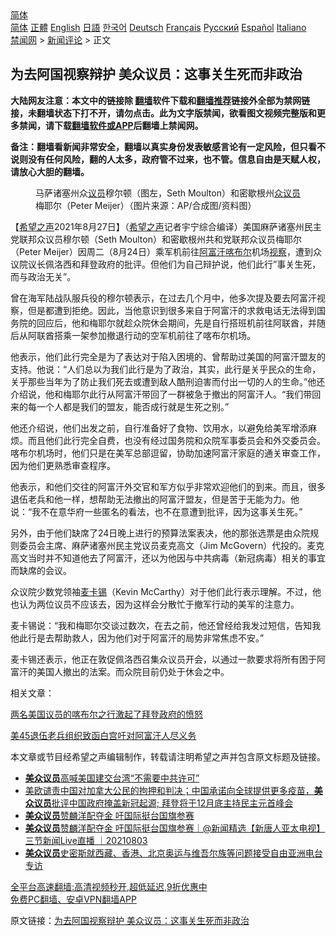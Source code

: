  <!-- 面包屑导航 --> <div class="breadcrumb"><!-- GTranslate: https://gtranslate.io/ -->  <div class="switcher notranslate">  <div class="selected">  <a href="#" onclick="return false;"> 简体</a>  </div>  <div class="option">  <a href="https://www.bannedbook.org" onclick="doGTranslate('zh-CN|zh-CN');jQuery('div.switcher div.selected a').html(jQuery(this).html());return false;" title="简体中文" class="nturl selected"> 简体</a>  <a href="https://www.bannedbook.org/zh-tw/" onclick="doGTranslate('zh-CN|zh-TW');jQuery('div.switcher div.selected a').html(jQuery(this).html());return false;" title="繁體中文" class="nturl"> 正體</a>  <a href="https://www.bannedbook.org/en/" onclick="doGTranslate('zh-CN|en');jQuery('div.switcher div.selected a').html(jQuery(this).html());return false;" title="English" class="nturl"> English</a>  <a href="https://www.bannedbook.org/ja/" onclick="doGTranslate('zh-CN|ja');jQuery('div.switcher div.selected a').html(jQuery(this).html());return false;" title="日本語" class="nturl"> 日語</a>  <a href="https://www.bannedbook.org/ko/" onclick="doGTranslate('zh-CN|ko');jQuery('div.switcher div.selected a').html(jQuery(this).html());return false;" title="한국어" class="nturl"> 한국어</a>  <a href="https://www.bannedbook.org/de/" onclick="doGTranslate('zh-CN|de');jQuery('div.switcher div.selected a').html(jQuery(this).html());return false;" title="Deutsch" class="nturl"> Deutsch</a>  <a href="https://www.bannedbook.org/fr/" onclick="doGTranslate('zh-CN|fr');jQuery('div.switcher div.selected a').html(jQuery(this).html());return false;" title="Français" class="nturl"> Français</a>  <a href="https://www.bannedbook.org/ru/" onclick="doGTranslate('zh-CN|ru');jQuery('div.switcher div.selected a').html(jQuery(this).html());return false;" title="Русский" class="nturl"> Русский</a>  <a href="https://www.bannedbook.org/es/" onclick="doGTranslate('zh-CN|es');jQuery('div.switcher div.selected a').html(jQuery(this).html());return false;" title="Español" class="nturl"> Español</a>  <a href="https://www.bannedbook.org/it/" onclick="doGTranslate('zh-CN|it');jQuery('div.switcher div.selected a').html(jQuery(this).html());return false;" title="Italiano" class="nturl"> Italiano</a>  </div>  </div>      <div class='breadcrumb-sub'><!-- Breadcrumb NavXT 6.3.0 --> <a href="https://www.bannedbook.org/" class="home">禁闻网</a> &gt; <a href="https://www.bannedbook.org/bnews/comments/" class="category">新闻评论</a> &gt; 正文</div></div><h2>为去阿国视察辩护 美众议员：这事关生死而非政治</h2> <p class="notice"><b>大陆网友注意：本文中的链接除 <a href="https://github.com/bannedbook/fanqiang" >翻墙</a>软件下载和<a href="https://github.com/killgcd/justmysocks/blob/master/README.md">翻墙推荐</a>链接外全部为禁网链接，未翻墙状态下打不开，请勿点击。此为文字版禁闻，欲看图文视频完整版和更多禁闻，请下载<a href="https://github.com/bannedbook/fanqiang">翻墙软件或APP</a>后翻墙上禁闻网。</p><p>备注：翻墙看新闻非常安全，翻墙以真实身份发表敏感言论有一定风险，但只看不说则没有任何风险，翻的人太多，政府管不过来，也不管。信息自由是天赋人权，请放心大胆的翻墙。</b></p>  <div class="entry"> <figure> <p><figcaption>马萨诸塞州众<a href="https://www.bannedbook.org/bnews/tag/%e8%ae%ae%e5%91%98/" class="st_tag internal_tag" rel="tag" title="标签 议员 下的日志">议员</a>穆尔顿（图左，Seth Moulton）和密歇根州<a href="https://www.bannedbook.org/bnews/tag/%E4%BC%97%E8%AE%AE%E5%91%98/" class="st_tag internal_tag" rel="tag" title="标签 众议员 下的日志">众议员</a>梅耶尔（Peter Meijer）（图片来源：AP/合成图/资料图）</figcaption></figure> <p>【<span class='wp_keywordlink_affiliate'><a href="https://www.soundofhope.org" title="希望之声" target="_blank">希望之声</a></span>2021年8月27日】（<a href="https://www.bannedbook.org/bnews/tag/%e5%b8%8c%e6%9c%9b%e4%b9%8b%e5%a3%b0/" class="st_tag internal_tag" rel="tag" title="标签 希望之声 下的日志">希望之声</a>记者宇宁综合编译）美国麻萨诸塞州民主党联邦众议员穆尔顿（Seth Moulton）和密歇根州共和党联邦众议员梅耶尔（Peter Meijer）因周二（8月24日）乘军机前往<a href="https://www.bannedbook.org/bnews/tag/%e9%98%bf%e5%af%8c%e6%b1%97/" class="st_tag internal_tag" rel="tag" title="标签 阿富汗 下的日志">阿富汗</a><a href="https://www.bannedbook.org/bnews/tag/%E5%96%80%E5%B8%83%E5%B0%94/" class="st_tag internal_tag" rel="tag" title="标签 喀布尔 下的日志">喀布尔</a>机场<a href="https://www.bannedbook.org/bnews/tag/%E8%A7%86%E5%AF%9F/" class="st_tag internal_tag" rel="tag" title="标签 视察 下的日志">视察</a>，遭到众议院议长佩洛西和拜登政府的批评。但他们为自己辩护说，他们此行”事关生死，而与政治无关”。</p> <p>曾在海军陆战队服兵役的穆尔顿表示，在过去几个月中，他多次提及要去阿富汗视察，但是都遭到拒绝。因此，当他意识到很多来自于阿富汗的求救电话无法得到国务院的回应后，他和梅耶尔就趁众院休会期间，先是自行搭班机前往阿联酋，并随后从阿联酋搭乘一架参加撤退行动的空军机前往了喀布尔机场。 </p> <p>他表示，他们此行完全是为了表达对于陷入困境的、曾帮助过美国的阿富汗盟友的支持。他说：“人们总以为我们此行是为了政治，其实，此行是关乎民众的生命，关乎那些当年为了防止我们死去或遭到敌人酷刑迫害而付出一切的人的生命。”他还介绍说，他和梅耶尔此行从阿富汗带回了一群被急于撤出的阿富汗人。“我们带回来的每一个人都是我们的盟友，能否成行就是生死之别。”</p>  <p>他还介绍说，他们出发之前，自行准备好了食物、饮用水，以避免给美军增添麻烦。而且他们此行完全自费，也没有经过国务院和众院军事委员会和外交委员会。喀布尔机场时，他们只是在美军总部逗留，协助加速阿富汗家庭的通关审查工作，因为他们更熟悉审查程序。 </p> <p>他表示，和他们交往的阿富汗外交官和军方似乎非常欢迎他们的到来。而且，很多退伍老兵和他一样，想帮助无法撤出的阿富汗盟友，但是苦于无能为力。他说：“我不在意华府一些匿名的看法，也不在意遭到批评，因为这事关生死。”</p> <p>另外，由于他们缺席了24日晚上进行的预算法案表决，他的那张选票是由众院规则委员会主席、麻萨诸塞州民主党议员麦克高文（Jim McGovern）代投的。麦克高文当时并不知道他去了阿富汗，还以为他因与中共病毒（新冠病毒）相关的事宜而缺席的会议。 </p>  <p>众议院少数党领袖<a href="https://www.bannedbook.org/bnews/tag/%e9%ba%a6%e5%8d%a1%e9%94%a1/" class="st_tag internal_tag" rel="tag" title="标签 麦卡锡 下的日志">麦卡锡</a>（Kevin McCarthy）对于他们此行表示理解。不过，他也认为两位议员不应该去，因为这样会分散忙于撤军行动的美军的注意力。 </p> <p>麦卡锡说：“我和梅耶尔交谈过数次，在去之前，他还曾经给我发过短信，告知我他此行是去帮助救人，因为他们对于阿富汗的局势非常焦虑不安。”</p> <p>麦卡锡还表示，他正在敦促佩洛西召集众议员开会，以通过一款要求将所有困于阿富汗的美国人撤出的法案。而众院目前仍处于休会之中。  </p>  <p>相关文章：</p> <p><a data-ved="2ahUKEwjp0ei3utDyAhXeyDgGHdtFAqYQFnoECAIQAQ" href="https://www.soundofhope.org/post/538826?lang=b5" ping="/url?sa=t&amp;source=web&amp;rct=j&amp;url=https://www.soundofhope.org/post/538826%3Flang%3Db5&amp;ved=2ahUKEwjp0ei3utDyAhXeyDgGHdtFAqYQFnoECAIQAQ">两名美国议员的喀布尔之行激起了拜登政府的愤怒</a></p> <p><a data-ved="2ahUKEwjJ6OuG0dDyAhWazTgGHYToD2cQFnoECAMQAQ" href="https://www.soundofhope.org/post/538238?lang=b5" ping="/url?sa=t&amp;source=web&amp;rct=j&amp;url=https://www.soundofhope.org/post/538238%3Flang%3Db5&amp;ved=2ahUKEwjJ6OuG0dDyAhWazTgGHYToD2cQFnoECAMQAQ">美45退伍老兵组织致函白宫吁对阿富汗人尽义务</a></p>  <p>本文章或节目经希望之声编辑制作，转载请注明希望之声并包含原文标题及链接。 </p> <ul class='op-related-articles' title='相关阅读'> <li><a href='https://www.bannedbook.org/bnews/cbnews/20210819/1609080.html' target='_blank'><b>美众议员</b>高喊美国建交台湾“不需要中共许可”</a></li> <li><a href='https://www.bannedbook.org/bnews/worldnews/usa/20210812/1604837.html' target='_blank'>美欧谴责中国对加拿大公民的拘押和判决；中国承诺向全球提供更多疫苗，<b>美众议员</b>批评中国政府掩盖新冠起源;&#160;拜登将于12月底主持民主元首峰会</a></li> <li><a href='https://www.bannedbook.org/bnews/taiwannews/20210804/1599931.html' target='_blank'><b>美众议员</b>赞麟洋配夺金 吁国际挺台国旗参赛</a></li> <li><a href='https://www.bannedbook.org/bnews/bannedvideo/20210803/1599419.html' target='_blank'><b>美众议员</b>赞麟洋配夺金 吁国际挺台国旗参赛｜@新闻精选【新唐人亚太电视】三节新闻Live直播 ｜20210803</a></li> <li><a href='https://www.bannedbook.org/bnews/headline/20210801/1597953.html' target='_blank'><b>美众议员</b>史密斯就西藏、香港、北京奥运与维吾尔族等问题接受自由亚洲电台专访</a></li> </ul> <p class="texttj"> <a href="https://github.com/bannedbook/fanqiang/wiki/V2ray%E6%9C%BA%E5%9C%BA" target="_blank">全平台高速翻墙:高清视频秒开,超低延迟,9折优惠中</a><br/> <a href="https://github.com/bannedbook/fanqiang/wiki/%E7%A6%81%E9%97%BB%E7%BD%91%E5%AE%89%E5%8D%93%E7%BF%BB%E5%A2%99%E6%96%B0%E9%97%BBAPP" target="_blank">免费PC翻墙、安卓VPN翻墙APP</a></p><p>原文链接：<a class="src_link"  href="https://www.soundofhope.org/post/539345" target="_blank">为去阿国视察辩护 美众议员：这事关生死而非政治</a></p><a name='sharetosocial'></a>  <div style="margin-bottom:5px;padding-bottom:5px;clear:both"> <div id="archive-pix-1" class="banner-ads"> <!-- AuctionX Display platform tag START --> <div id="26318x728x90x621x_ADSLOT2" clicktrack="%%CLICK_URL_ESC%%"></div> <!-- AuctionX Display platform tag END --> </div> <div id="archive-pix-2" class="banner-ads"> <!-- AuctionX Display platform tag START --> <div id="26315x300x250x621x_ADSLOT2" clicktrack="%%CLICK_URL_ESC%%"></div> <!-- AuctionX Display platform tag END --> </div> </div>  <div id="archive-pix-1" class="banner-ads"> <!-- AuctionX Display platform tag START --> <div id="26318x728x90x621x_ADSLOT3" clicktrack="%%CLICK_URL_ESC%%"></div> <!-- AuctionX Display platform tag END --> </div> </div><!--END ENTRY--> 